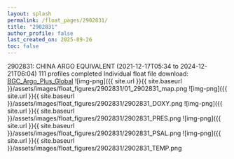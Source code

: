 ```yaml
---
layout: splash
permalink: /float_pages/2902831/
title: "2902831"
author_profile: false
last_created_on: 2025-09-26
toc: false
---
```

 
2902831: CHINA ARGO EQUIVALENT (2021-12-17T05:34 to 2024-12-21T06:04)
111 profiles completed
Individual float file download: [BGC_Argo_Plus_Global](https://ftp.soest.hawaii.edu/bgc_argo_plus/Individual_Floats/outliers_removed/2902831_Sprof_processed.nc)
![img-png]({{ site.url }}{{ site.baseurl }}/assets/images/float_figures/2902831/01_2902831_map.png
![img-png]({{ site.url }}{{ site.baseurl }}/assets/images/float_figures/2902831/2902831_DOXY.png
![img-png]({{ site.url }}{{ site.baseurl }}/assets/images/float_figures/2902831/2902831_PRES.png
![img-png]({{ site.url }}{{ site.baseurl }}/assets/images/float_figures/2902831/2902831_PSAL.png
![img-png]({{ site.url }}{{ site.baseurl }}/assets/images/float_figures/2902831/2902831_TEMP.png
